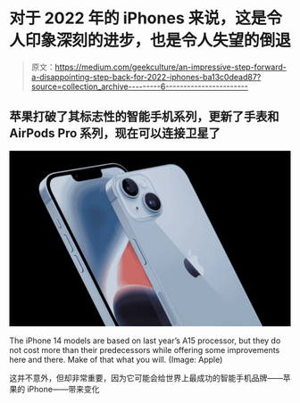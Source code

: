# 对于 2022 年的 iPhones 来说，这是令人印象深刻的进步，也是令人失望的倒退

> 原文：<https://medium.com/geekculture/an-impressive-step-forward-a-disappointing-step-back-for-2022-iphones-ba13c0dead87?source=collection_archive---------6----------------------->

## 苹果打破了其标志性的智能手机系列，更新了手表和 AirPods Pro 系列，现在可以连接卫星了

![](img/ba7b7b8bed80ce9289f691edd99aada1.png)

The iPhone 14 models are based on last year’s A15 processor, but they do not cost more than their predecessors while offering some improvements here and there. Make of that what you will. (Image: Apple)

这并不意外，但却非常重要，因为它可能会给世界上最成功的智能手机品牌——苹果的 iPhone——带来变化
